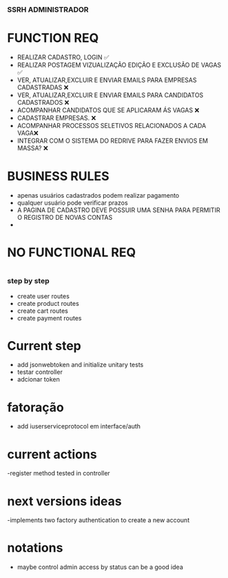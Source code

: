### SSRH ADMINISTRADOR


# FUNCTION REQ
 
  - REALIZAR CADASTRO, LOGIN ✅
  - REALIZAR POSTAGEM VIZUALIZAÇÃO EDIÇÃO E EXCLUSÃO DE VAGAS ✅
  - VER, ATUALIZAR,EXCLUIR E ENVIAR EMAILS PARA  EMPRESAS CADASTRADAS ❌
  - VER, ATUALIZAR,EXCLUIR E ENVIAR EMAILS PARA CANDIDATOS CADASTRADOS ❌ 
  - ACOMPANHAR CANDIDATOS QUE SE APLICARAM ÁS VAGAS ❌
  - CADASTRAR EMPRESAS. ❌
  - ACOMPANHAR PROCESSOS SELETIVOS RELACIONADOS A CADA VAGA❌
  - INTEGRAR COM O SISTEMA DO REDRIVE PARA FAZER ENVIOS EM MASSA? ❌

# BUSINESS RULES

  - apenas usuários cadastrados podem realizar pagamento
  - qualquer usuário pode verificar prazos 
  - A PAGINA DE CADASTRO DEVE POSSUIR UMA SENHA PARA PERMITIR O REGISTRO DE NOVAS CONTAS
  -

# NO FUNCTIONAL REQ

  # 
  #
  #




### step by step

  - create user routes 
  - create product routes
  - create cart routes
  - create payment routes




# Current step

  - add jsonwebtoken and initialize unitary tests
  - testar controller 
  - adcionar token 


# fatoração

  - add iuserserviceprotocol em interface/auth

# current actions

  -register method tested in controller

# next versions ideas
  -implements two factory authentication to create a new account

# notations
  - maybe control admin access by status can be a good idea